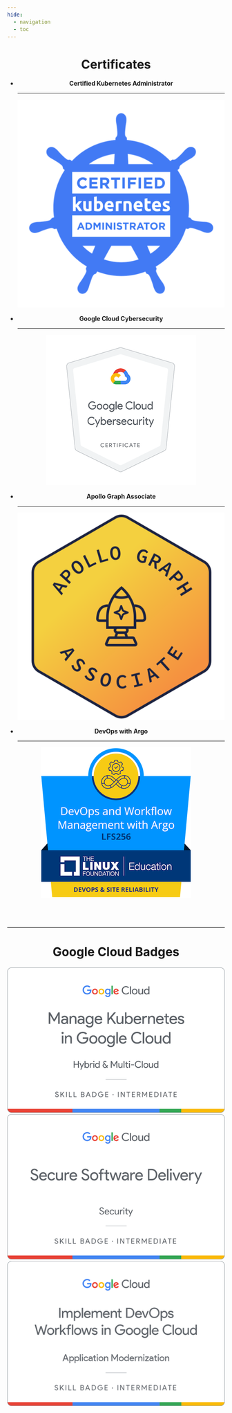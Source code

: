 ```yaml
---
hide:
  - navigation
  - toc
---
```

<center>

# Certificates

<div class="grid cards" markdown>

-   __Certified Kubernetes Administrator__

    ---

    <a href="https://www.credly.com/badges/cc5e7ffa-b662-4de2-8e63-8f06e2098bc1/public_url" target="_blank">
    <img src="/images/cka.png">
</a>

-   __Google Cloud Cybersecurity__

    ---

    <a href="https://www.credly.com/badges/a6511996-1f8b-4065-ae50-035be87f9e6c/public_url" target="_blank">
    <img src="/images/gcp-sec.png">
</a>

-   __Apollo Graph Associate__

    ---

    <a href="https://www.apollographql.com/tutorials/certifications/b41c1f00-1708-47e2-b838-bc515c8751b8" target="_blank">
    <img src="/images/apollo.svg">
</a>

-   __DevOps with Argo__

    ---
   <a href="https://www.credly.com/badges/6a7c2696-1b68-48fd-a535-f92f33d2807a/public_url" target="_blank">
    <img src="/images/dev-ops.png">
</a>

</div>
<br><br><br>

---

# Google Cloud Badges
<div class="grid-container">
    <div class="responsive-grid">
        <img src="/images/k8s-in-gcp.png">
        <img src="/images/ssd.png">
        <img src="/images/devops-in-gcp.png">
    </div>
</div>
</center>
<br><br><br>
